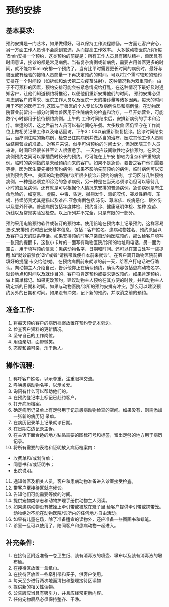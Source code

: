 # 预约安排

## 基本要求:

预约安排是一门艺术，如果做得好，可以保持工作流程顺畅。一方面让客户安心，另一方面工作人员也不会感到窘迫，从而提高工作效率。
大多数动物医院/诊所每15min安排一个预约，这类预约的前提是：所有工作人员具有团队精神，兽医具有时间意识，接诊的都是常见病例。当有复杂病例或新病例，需要占用兽医更多的时间，就不能每15min安排一个预约了。当有比平时需要更长时间的病例时，最好与兽医或有经验的接待人员商量一下再决定预约的时间。可以将2个需时较短的预约安排在一个时间段（如拆线和幼犬第二次疫苗注射），这种情况称为双重预约。由于不可预料的因素，预约安排可能会被紧急情况给打乱，在这种情况下最好及时通知客户，让他们知道预约将推迟，以便他们重新安排他们的时间。
预约安排必须考虑到客户的需求、医院工作人员以及医院一天的接诊量等诸多因素。每天的时间用于不同的医疗工作,这取决于兽医的个人专长以及病例性质和病例量。在动物医院营业前留出一部分时间给兽医用于住院病例的检査和治疗，一旦开始营业，可能数个小时都用于接待预约病例。上午的 工作时间结束后，安排新病例的手术和治疗。幸运的话，这之后前台人员可以有时间吃午餐。大多数兽 医仍坚守在工作岗位上做相关记录工作以及电话回访。下午3：00以前重新恢复接诊。接诊时间结束 后，治疗刚住院的新病例，检査已住院病例并做适当的治疗，医院其他工作人员则做结束营业的准备。 对客户来说，似乎可供预约的时间太少，但对医院工作人员来讲，时间已经很长甚至让人很疲惫了。
一天内应该间歇性地安排预约，在常见病例预约之间可以穿插费时较长的预约。尽可能在上午安 排较为复杂和严重的病例。临时的病例指的是未经预约而来的客户。如果不是急诊，要告之客户他们需要等待，因为医生要先接诊预约病例。如果不影响先前预约的病例，临时病例可以安排到预约表中。 美国的动物医院/诊所很少接诊非预约的病例。
学习区分几种预约病例，一种是必须立即诊治的急诊病例，另一种是在当天必须诊治但可以等待几 小时的亚急病例，还有就是可以根据个人情况来安排的普通病例。急诊病例是有生命危险的，如窒息、 虚脱、中毒、昏迷、攧痫发作、毒蛇咬伤、突发性麻痹、车祸、持续努责尤其是猫以及难产.亚急病例包括 冻伤、尊麻疹、疾病恶化、眼外伤以及意外怀孕。普通病例包括年度体检、预约复诊、健康证明体检、接种 疫苗、拆线以及常规实验室检査。以上所列并不完全，只是有限的一部分。

预约采用电脑预约软件或装订的预约本。使用铅笔在预约本上记录预约，这样容易更改,安排预 约时应记录基本信息，包括：客户姓名、患病动物姓名、预约原因以及客户白天的联系电话。如果安排预约时客户亲自动物医院预约，那么给客户填写一张预约提醒卡。这张小卡片的一面写有动物医院/诊所的地址和电话，另一面为空白，用于填写预约信息：患病动物名字、日期和时间。还可以在空白处写一些提醒.如“就诊前禁食12h”或者“请携带粪便样本前来就诊”。在客户离开动物医院前把填好的提醒 卡交给他/她。
在预约病例前来就诊的前一天，给客户打电话进行确认。向动物主人介绍自己，告诉他你正在确认预约，确认内容包括患病动物名字、就诊地点和时间以及就诊目的，客户将肯定预约或要求更改预约。如果肯定预约，做上简単标记。如果更改预约，建议动物主人预约在其方便的时候，并和动物主人确定新的日期和时间。如果与动物医院/诊所的预约安排有冲突，那么可以建议预约另外的日期和时间。如果没有冲突，记下新的预约，并取消之前的预约。
## 准备工作:

1. 将每天预约客户的病历档案放置在预约登记本旁边。
2. 检査客户资料的更新情况。
3. 坚守自己的工作岗位。
4. 用语亲切，面带微笑。
5. 态度和蔼可亲，乐于助人。

## 操作流程:

1. 称呼客户姓名，以示尊重，注重眼神交流。
2. 呼唤患病动物名字，以示关爱。
3. 询问有什么可以帮助他们的。
4. 在预约登记本上标记已赴约客户。
5. 打开病历档案。
6. 确定病历记录单上有足够用于记录患病动物检查的空间。如果没有，则需添加一张新的病历记 录单。
7. 在病历记录单上记录就诊日期。
8. 在日期右边记录主诉。
9. 在主诉下面合适的地方粘贴需要的图标符号和标签，留岀足够的地方用于病历记录。
10. 将所有需要的表格和证明放入病历档案内：
- 收费单和/或划价单；
- 同意书和/或证明书；
- 出院说明。
11. 通知兽医及相关人员，客户和患病动物准备进入诊室接受检査。
12. 带客户至接待区就座候诊。
13. 告知他们可能需要等候的时间。
14. 提供宠物类杂志和动物护理手册供动物主人阅读。
15. 如果患病动物没有被拴上牵引带或被放在笼子里.给客户提供牵引带或携带笼。动物绝对不能在动物医院/诊所内的任何地方自由活动。
16. 如果有儿童在场，除了准备适宜的读物外，还应准备一些图画书和蜡笔。
17. 诊室一旦可以使用了，陪同客户和患病动物一起进入。

## 补充条件:

1. 在接待区附近准备一卷卫生纸、装有消毒液的喷壶、墩布以及装有消毒液的墩布桶。
2. 在接待区放置一盒纸巾。
3. 在接待区放置一些牵引带和笼子，供客户使用。
4. 每天至少进行两次地面清扫和整理接待区读物
5. 提供新的相关性读物。
6. 公告牌应当具有吸引力，并且应经常更新内容。
7. 任何宠物展品必须保持整齐、干净。
